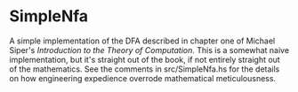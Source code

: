 # SimpleNfa

A simple implementation of the DFA described in chapter one of Michael
Siper's *Introduction to the Theory of Computation*.  This is a somewhat
naive implementation, but it's straight out of the book, if not entirely
straight out of the mathematics.  See the comments in src/SimpleNfa.hs
for the details on how engineering expedience overrode mathematical 
meticulousness.


